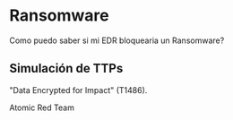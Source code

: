 # Ransomware

Como puedo saber si mi EDR bloquearia un Ransomware?

## Simulación de TTPs

"Data Encrypted for Impact" (T1486).

Atomic Red Team